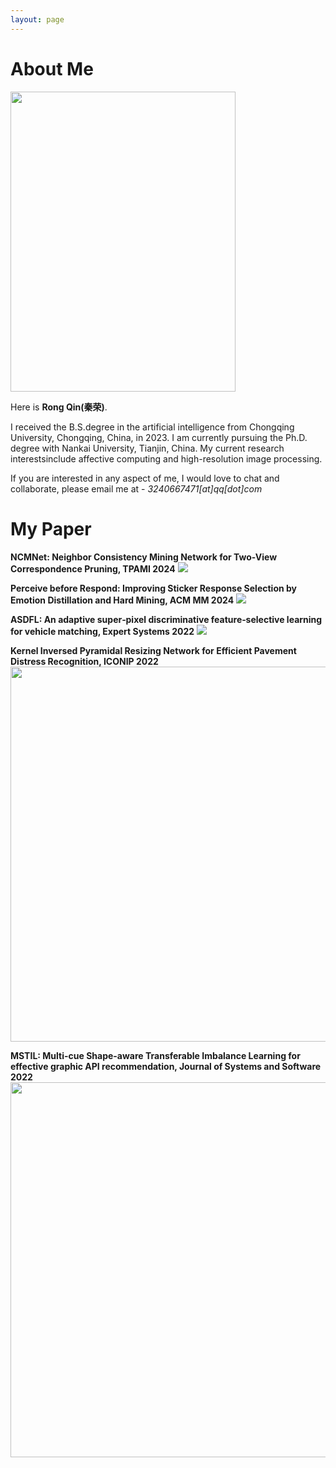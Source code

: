 ```yaml
---
layout: page
---
```


# About Me

<img src="https://qinrong-nku.github.io/qr.jpg" class="floatpic" width="360" height="480">

Here is **Rong Qin(秦荣)**.

I received the B.S.degree in the artificial intelligence from Chongqing University, Chongqing, China, in 2023. I am currently pursuing the Ph.D. degree with Nankai University, Tianjin, China. My current research interestsinclude affective computing and high-resolution image processing.

If you are interested in any aspect of me, I would love to chat and collaborate, please email me at - *3240667471[at]qq[dot]com*

# My Paper

**NCMNet: Neighbor Consistency Mining Network for Two-View Correspondence Pruning, TPAMI 2024**
<img src="https://qinrong-nku.github.io/NCMNet.png">

**Perceive before Respond: Improving Sticker Response Selection by Emotion Distillation and Hard Mining, ACM MM 2024**
<img src="https://qinrong-nku.github.io/Perceive.png">

**ASDFL: An adaptive super‐pixel discriminative feature‐selective learning for vehicle matching, Expert Systems 2022**
<img src="https://qinrong-nku.github.io/ASDFL.png">

**Kernel Inversed Pyramidal Resizing Network for Efficient Pavement Distress Recognition, ICONIP 2022**
<img src="https://qinrong-nku.github.io/Kernel.png" width="600">

**MSTIL: Multi-cue Shape-aware Transferable Imbalance Learning for effective graphic API recommendation, Journal of Systems and Software 2022**
<img src="https://qinrong-nku.github.io/MSTIL.png" width="600">

